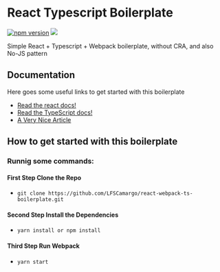 # React Typescript Boilerplate
[![npm version](https://badge.fury.io/js/react.svg)](https://badge.fury.io/js/react)
<img src="https://cdn-images-1.medium.com/max/1200/1*x6EnTlBhjcyu605VPDysZQ.jpeg"/>

Simple React + Typescript + Webpack boilerplate, without CRA, and also No-JS pattern

## Documentation

Here goes some useful links to get started with this boilerplate

- [Read the react docs!](https://reactjs.org/)
- [Read the TypeScript docs!](https://www.typescriptlang.org/)
- [A Very Nice Article](https://levelup.gitconnected.com/react-typescript-with-webpack-2fceebb8faf)

## How to get started with this boilerplate

### Runnig some commands:

#### First Step Clone the Repo
- `git clone https://github.com/LFSCamargo/react-webpack-ts-boilerplate.git`
#### Second Step Install the Dependencies
- `yarn install or npm install`
#### Third Step Run Webpack
- `yarn start`
